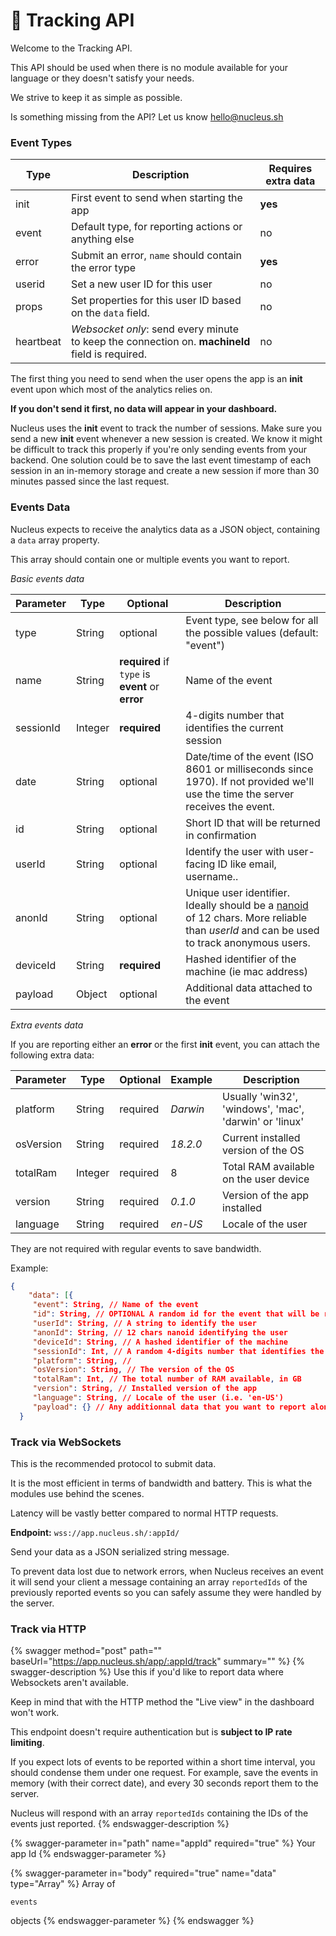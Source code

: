 # 🏹 Tracking API

Welcome to the Tracking API.&#x20;

This API should be used when there is no module available for your language or they doesn't satisfy your needs.

We strive to keep it as simple as possible.

Is something missing from the API? Let us know [hello@nucleus.sh](mailto:hello@nucleus.sh)

### Event Types <a href="#events-types" id="events-types"></a>

| Type      | Description                                                                                     | Requires extra data |
| --------- | ----------------------------------------------------------------------------------------------- | ------------------- |
| init      | First event to send when starting the app                                                       | **yes**             |
| event     | Default type, for reporting actions or anything else                                            | no                  |
| error     | Submit an error, `name` should contain the error type                                           | **yes**             |
| userid    | Set a new user ID for this user                                                                 | no                  |
| props     | Set properties for this user ID based on the `data` field.                                      | no                  |
| heartbeat | _Websocket only_: send every minute to keep the connection on. **machineId** field is required. | no                  |

The first thing you need to send when the user opens the app is an **init** event upon which most of the analytics relies on.&#x20;

**If you don't send it first, no data will appear in your dashboard.**

Nucleus uses the **init** event to track the number of sessions. Make sure you send a new **init** event whenever a new session is created. We know it might be difficult to track this properly if you're only sending events from your backend. One solution could be to save the last event timestamp of each session in an in-memory storage and create a new session if more than 30 minutes passed since the last request.

### Events Data <a href="#events-data" id="events-data"></a>

Nucleus expects to receive the analytics data as a JSON object, containing a `data` array property.

This array should contain one or multiple events you want to report.

_Basic events data_

| Parameter | Type    | Optional                                         | Description                                                                                                                                                           |
| --------- | ------- | ------------------------------------------------ | --------------------------------------------------------------------------------------------------------------------------------------------------------------------- |
| type      | String  | optional                                         | Event type, see below for all the possible values (default: "event")                                                                                                  |
| name      | String  | **required** if `type` is **event** or **error** | Name of the event                                                                                                                                                     |
| sessionId | Integer | **required**                                     | 4-digits number that identifies the current session                                                                                                                   |
| date      | String  | optional                                         | Date/time of the event (ISO 8601 or milliseconds since 1970). If not provided we'll use the time the server receives the event.                                       |
| id        | String  | optional                                         | Short ID that will be returned in confirmation                                                                                                                        |
| userId    | String  | optional                                         | Identify the user with user-facing ID like email, username..                                                                                                          |
| anonId    | String  | optional                                         | Unique user identifier. Ideally should be a [nanoid](https://github.com/ai/nanoid) of 12 chars. More reliable than _userId_ and can be used to track anonymous users. |
| deviceId  | String  | **required**                                     | Hashed identifier of the machine (ie mac address)                                                                                                                     |
| payload   | Object  | optional                                         | Additional data attached to the event                                                                                                                                 |

_Extra events data_

If you are reporting either an **error** or the first **init** event, you can attach the following extra data:

| Parameter | Type    | Optional | Example  | Description                                            |
| --------- | ------- | -------- | -------- | ------------------------------------------------------ |
| platform  | String  | required | _Darwin_ | Usually 'win32', 'windows', 'mac', 'darwin' or 'linux' |
| osVersion | String  | required | _18.2.0_ | Current installed version of the OS                    |
| totalRam  | Integer | required | 8        | Total RAM available on the user device                 |
| version   | String  | required | _0.1.0_  | Version of the app installed                           |
| language  | String  | required | _en-US_  | Locale of the user                                     |

They are not required with regular events to save bandwidth.

Example:

```json
{    
    "data": [{       
     "event": String, // Name of the event        
     "id": String, // OPTIONAL A random id for the event that will be returned when the query succeeds, can be used to make sure no events are reported two times.        
     "userId": String, // A string to identify the user      
     "anonId": String, // 12 chars nanoid identifying the user          
     "deviceId": String, // A hashed identifier of the machine        
     "sessionId": Int, // A random 4-digits number that identifies the current session
     "platform": String, //        
     "osVersion": String, // The version of the OS        
     "totalRam": Int, // The total number of RAM available, in GB        
     "version": String, // Installed version of the app        
     "language": String, // Locale of the user (i.e. 'en-US')        
     "payload": {} // Any additionnal data that you want to report along the event    }]
  }
```

### Track via WebSockets <a href="#track-via-websockets" id="track-via-websockets"></a>

This is the recommended protocol to submit data.&#x20;

It is the most efficient in terms of bandwidth and battery. This is what the modules use behind the scenes.

Latency will be vastly better compared to normal HTTP requests.

**Endpoint:** `wss://app.nucleus.sh/:appId/`

Send your data as a JSON serialized string message.

To prevent data lost due to network errors, when Nucleus receives an event it will send your client a message containing an array `reportedIds` of the previously reported events so you can safely assume they were handled by the server.

### Track via HTTP <a href="#track-via-http" id="track-via-http"></a>



{% swagger method="post" path="" baseUrl="https://app.nucleus.sh/app/:appId/track" summary="" %}
{% swagger-description %}
Use this if you'd like to report data where Websockets aren't available.

Keep in mind that with the HTTP method the "Live view" in the dashboard won't work.

This endpoint doesn't require authentication but is **subject to IP rate limiting**.&#x20;

If you expect lots of events to be reported within a short time interval, you should condense them under one request. For example, save the events in memory (with their correct date), and every 30 seconds report them to the server.

Nucleus will respond with an array `reportedIds` containing the IDs of the events just reported.
{% endswagger-description %}

{% swagger-parameter in="path" name="appId" required="true" %}
Your app Id
{% endswagger-parameter %}

{% swagger-parameter in="body" required="true" name="data" type="Array" %}
Array of 

`events`

 objects
{% endswagger-parameter %}
{% endswagger %}

